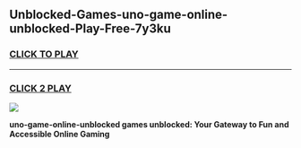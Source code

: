 
## Unblocked-Games-uno-game-online-unblocked-Play-Free-7y3ku
<h3>
<a href="https://premium76.site?title=uno-game-online-unblocked&ref=23A">CLICK TO PLAY</a></h3>
<hr>

<h3>
<a href="https://premium76.site?title=uno-game-online-unblocked&ref=23A">CLICK 2 PLAY</a>
  
</h3>

<a href="https://premium76.site?title=uno-game-online-unblocked&ref=23A"><img src="https://clearcache.store/games.png"></a>


**uno-game-online-unblocked games unblocked: Your Gateway to Fun and Accessible Online Gaming**
